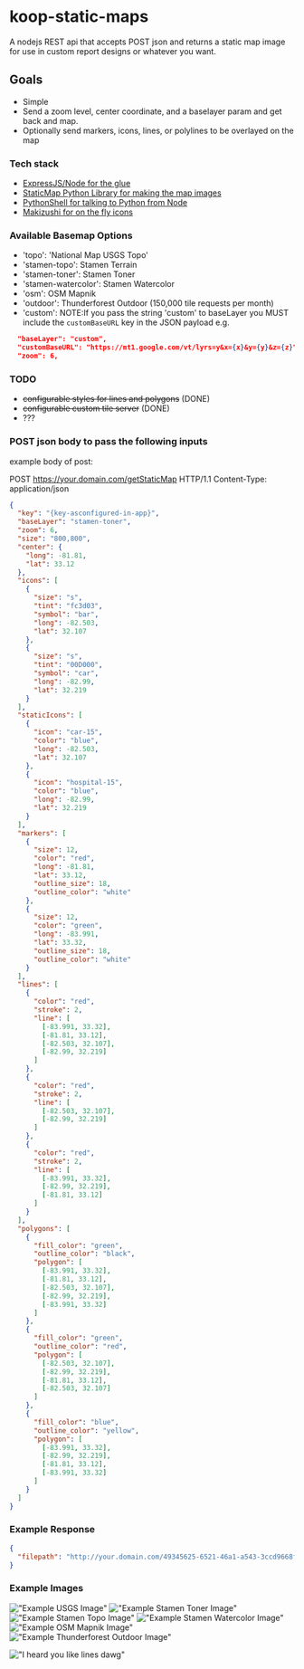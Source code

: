 # koop-static-maps
A nodejs REST api that accepts POST json and returns a static map image for use in custom report designs or whatever you want.

## Goals
- Simple
- Send a zoom level, center coordinate, and a baselayer param and get back and map.
- Optionally send markers, icons, lines, or polylines to be overlayed on the map

### Tech stack
- [ExpressJS/Node for the glue](https://github.com/expressjs/)
- [StaticMap Python Library for making the map images](https://github.com/komoot/staticmap)
- [PythonShell for talking to Python from Node](https://github.com/extrabacon/python-shell)
- [Makizushi for on the fly icons](https://github.com/mapbox/makizushi)

### Available Basemap Options
- 'topo': 'National Map USGS Topo'
- 'stamen-topo': Stamen Terrain
- 'stamen-toner': Stamen Toner
- 'stamen-watercolor': Stamen Watercolor
- 'osm': OSM Mapnik
- 'outdoor': Thunderforest Outdoor (150,000 tile requests per month)
- 'custom': NOTE:If you pass the string 'custom' to baseLayer you MUST include the `customBaseURL` key in the JSON payload e.g.
```json
  "baseLayer": "custom",
  "customBaseURL": "https://mt1.google.com/vt/lyrs=y&x={x}&y={y}&z={z}",
  "zoom": 6,
```
### TODO 
- ~~configurable styles for lines and polygons~~ (DONE)
- ~~configurable custom tile server~~ (DONE)
- ???

### POST json body to pass the following inputs
example body of post:

POST https://your.domain.com/getStaticMap HTTP/1.1
Content-Type: application/json

```json
{
  "key": "{key-asconfigured-in-app}",
  "baseLayer": "stamen-toner",
  "zoom": 6,
  "size": "800,800",
  "center": {
    "long": -81.81,
    "lat": 33.12
  },
  "icons": [
    {
      "size": "s",
      "tint": "fc3d03",
      "symbol": "bar",
      "long": -82.503,
      "lat": 32.107
    },
    {
      "size": "s",
      "tint": "00D000",
      "symbol": "car",
      "long": -82.99,
      "lat": 32.219
    }
  ],
  "staticIcons": [
    {
      "icon": "car-15",
      "color": "blue",
      "long": -82.503,
      "lat": 32.107
    },
    {
      "icon": "hospital-15",
      "color": "blue",
      "long": -82.99,
      "lat": 32.219
    }
  ],
  "markers": [
    {
      "size": 12,
      "color": "red",
      "long": -81.81,
      "lat": 33.12,
      "outline_size": 18,
      "outline_color": "white"
    },
    {
      "size": 12,
      "color": "green",
      "long": -83.991,
      "lat": 33.32,
      "outline_size": 18,
      "outline_color": "white"
    }
  ],
  "lines": [
    {
      "color": "red",
      "stroke": 2,
      "line": [
        [-83.991, 33.32],
        [-81.81, 33.12],
        [-82.503, 32.107],
        [-82.99, 32.219]
      ]
    },
    {
      "color": "red",
      "stroke": 2,
      "line": [
        [-82.503, 32.107],
        [-82.99, 32.219]
      ]
    },
    {
      "color": "red",
      "stroke": 2,
      "line": [
        [-83.991, 33.32],
        [-82.99, 32.219],
        [-81.81, 33.12]
      ]
    }
  ],
  "polygons": [
    {
      "fill_color": "green",
      "outline_color": "black",
      "polygon": [
        [-83.991, 33.32],
        [-81.81, 33.12],
        [-82.503, 32.107],
        [-82.99, 32.219],
        [-83.991, 33.32]
      ]
    },
    {
      "fill_color": "green",
      "outline_color": "red",
      "polygon": [
        [-82.503, 32.107],
        [-82.99, 32.219],
        [-81.81, 33.12],
        [-82.503, 32.107]
      ]
    },
    {
      "fill_color": "blue",
      "outline_color": "yellow",
      "polygon": [
        [-83.991, 33.32],
        [-82.99, 32.219],
        [-81.81, 33.12],
        [-83.991, 33.32]
      ]
    }
  ]
}
```

### Example Response
```json
{
  "filepath": "http://your.domain.com/49345625-6521-46a1-a543-3ccd9668f084.png"
}
```

### Example Images

!["Example USGS Image"](usgs-example.png?raw=true "Example USGS Image")
!["Example Stamen Toner Image"](stamen-toner-example.png?raw=true "Example Stamen Toner Image")
!["Example Stamen Topo Image"](stamen-topo-example.png?raw=true "Example Stamen Topo Image")
!["Example Stamen Watercolor Image"](stamen-watercolor-example.png?raw=true "Example Stamen Watercolor Image")
!["Example OSM Mapnik Image"](osm-example.png?raw=true "Example OSM Mapnik Image")
!["Example Thunderforest Outdoor Image"](thunderforest-outdoor-example.png?raw=true "Example Thunderforest Outdoor Image")
<br/>

!["I heard you like lines dawg"](i-heard-you-like-lines-dawg.png?raw=true "I heard you like lines dawg")
